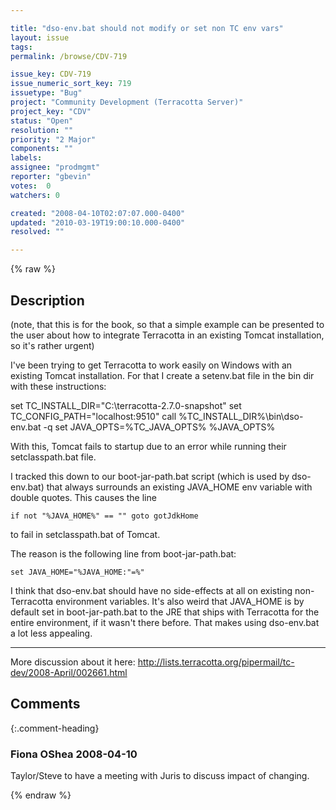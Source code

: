 ```yaml
---

title: "dso-env.bat should not modify or set non TC env vars"
layout: issue
tags: 
permalink: /browse/CDV-719

issue_key: CDV-719
issue_numeric_sort_key: 719
issuetype: "Bug"
project: "Community Development (Terracotta Server)"
project_key: "CDV"
status: "Open"
resolution: ""
priority: "2 Major"
components: ""
labels: 
assignee: "prodmgmt"
reporter: "gbevin"
votes:  0
watchers: 0

created: "2008-04-10T02:07:07.000-0400"
updated: "2010-03-19T19:00:10.000-0400"
resolved: ""

---
```




{% raw %}



## Description

<div markdown="1" class="description">

(note, that this is for the book, so that a simple example can be presented to the user about how to integrate Terracotta in an existing Tomcat installation, so it's rather urgent)

I've been trying to get Terracotta to work easily on Windows with an existing Tomcat installation. For that I create a setenv.bat file in the bin dir with these instructions:

set TC\_INSTALL\_DIR="C:\terracotta-2.7.0-snapshot"
set TC\_CONFIG\_PATH="localhost:9510"
call %TC\_INSTALL\_DIR%\bin\dso-env.bat -q
set JAVA\_OPTS=%TC\_JAVA\_OPTS% %JAVA\_OPTS%

With this, Tomcat fails to startup due to an error while running their setclasspath.bat file.

I tracked this down to our boot-jar-path.bat script (which is used by dso-env.bat) that always surrounds an existing JAVA\_HOME env variable with double quotes. This causes the line

    if not "%JAVA_HOME%" == "" goto gotJdkHome

to fail in setclasspath.bat of Tomcat.

The reason is the following line from boot-jar-path.bat:

    set JAVA_HOME="%JAVA_HOME:"=%"

I think that dso-env.bat should have no side-effects at all on existing non-Terracotta environment variables. It's also weird that JAVA\_HOME is by default set in boot-jar-path.bat to the JRE that ships with Terracotta for the entire environment, if it wasn't there before. That makes using dso-env.bat a lot less appealing.

----

More discussion about it here:
http://lists.terracotta.org/pipermail/tc-dev/2008-April/002661.html


</div>

## Comments


{:.comment-heading}
### **Fiona OShea** <span class="date">2008-04-10</span>

<div markdown="1" class="comment">

Taylor/Steve to have a meeting with Juris to discuss impact of changing.

</div>



{% endraw %}

